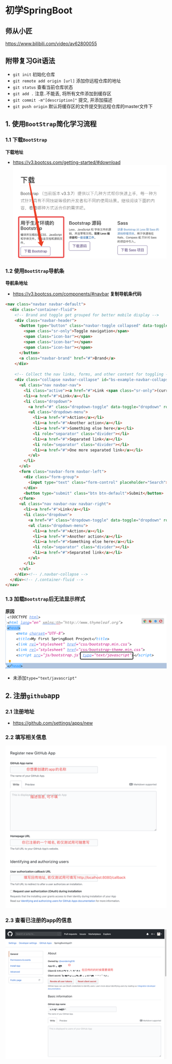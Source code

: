 # 初学SpringBoot

## 师从小匠
https://www.bilibili.com/video/av62800055

## 附带复习Git语法

* `git init` 初始化仓库
* `git remote add origin [url]` 添加你远程仓库的地址
* `git status` 查看当前仓库状态
* `git add .` 注意`.`不能丢, 将所有文件添加到缓存区
* `git commit -m"[description]"` 提交, 并添加描述
* `git push origin` 默认将缓存区的文件提交到远程仓库的master文件下

## 1. 使用`BootStrap`简化学习流程

### 1.1 下载`BootStrap`
**下载地址**
* https://v3.bootcss.com/getting-started/#download
![download_bootstrap](src/main/resources/static/image/doc/download_bootstrap.png)



### 1.2 使用`BootStrap`导航条
**导航条地址**
* https://v3.bootcss.com/components/#navbar
**复制导航条代码**
```html
<nav class="navbar navbar-default">
  <div class="container-fluid">
    <!-- Brand and toggle get grouped for better mobile display -->
    <div class="navbar-header">
      <button type="button" class="navbar-toggle collapsed" data-toggle="collapse" data-target="#bs-example-navbar-collapse-1" aria-expanded="false">
        <span class="sr-only">Toggle navigation</span>
        <span class="icon-bar"></span>
        <span class="icon-bar"></span>
        <span class="icon-bar"></span>
      </button>
      <a class="navbar-brand" href="#">Brand</a>
    </div>

    <!-- Collect the nav links, forms, and other content for toggling -->
    <div class="collapse navbar-collapse" id="bs-example-navbar-collapse-1">
      <ul class="nav navbar-nav">
        <li class="active"><a href="#">Link <span class="sr-only">(current)</span></a></li>
        <li><a href="#">Link</a></li>
        <li class="dropdown">
          <a href="#" class="dropdown-toggle" data-toggle="dropdown" role="button" aria-haspopup="true" aria-expanded="false">Dropdown <span class="caret"></span></a>
          <ul class="dropdown-menu">
            <li><a href="#">Action</a></li>
            <li><a href="#">Another action</a></li>
            <li><a href="#">Something else here</a></li>
            <li role="separator" class="divider"></li>
            <li><a href="#">Separated link</a></li>
            <li role="separator" class="divider"></li>
            <li><a href="#">One more separated link</a></li>
          </ul>
        </li>
      </ul>
      <form class="navbar-form navbar-left">
        <div class="form-group">
          <input type="text" class="form-control" placeholder="Search">
        </div>
        <button type="submit" class="btn btn-default">Submit</button>
      </form>
      <ul class="nav navbar-nav navbar-right">
        <li><a href="#">Link</a></li>
        <li class="dropdown">
          <a href="#" class="dropdown-toggle" data-toggle="dropdown" role="button" aria-haspopup="true" aria-expanded="false">Dropdown <span class="caret"></span></a>
          <ul class="dropdown-menu">
            <li><a href="#">Action</a></li>
            <li><a href="#">Another action</a></li>
            <li><a href="#">Something else here</a></li>
            <li role="separator" class="divider"></li>
            <li><a href="#">Separated link</a></li>
          </ul>
        </li>
      </ul>
    </div><!-- /.navbar-collapse -->
  </div><!-- /.container-fluid -->
</nav>
```


### 1.3 加载`Bootstrap`后无法显示样式
**原因**
![cannotloadstylesheet](src/main/resources/static/image/problem/problem01_cannot_load_stylesheet.png)
* 未添加`type="text/javascript"`

## 2. 注册`github`app
### 2.1 注册地址
* https://github.com/settings/apps/new

### 2.2 填写相关信息
![create_githubapp](src/main/resources/static/image/doc/create_github_app.png)

### 2.3 查看已注册的app的信息
![githubapp_information](src/main/resources/static/image/doc/githubapp_information.png)